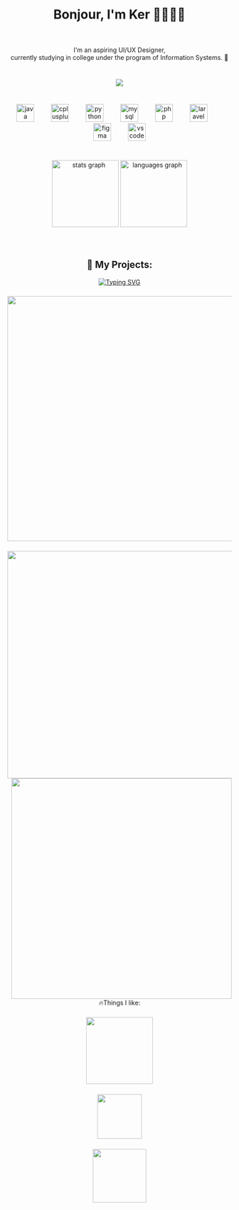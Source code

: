 <h1 align="center">Bonjour, I'm Ker 👨🏻‍💻👾</h1>

###

<br clear="both">

<p align="center">I'm an aspiring UI/UX Designer, <br>currently studying in college under the program of Information Systems. 👾</p>

###

<br clear="both">

<div align="center">
  <img src="https://visitor-badge.laobi.icu/badge?page_id=ker-mari.ker-mari&left_text=traveler"  />
</div>

###

<br clear="both">

<div align="center">
  <img src="https://cdn.jsdelivr.net/gh/devicons/devicon/icons/java/java-original.svg" height="40" alt="java logo"  />
  <img width="30" />
  <img src="https://cdn.jsdelivr.net/gh/devicons/devicon/icons/cplusplus/cplusplus-original.svg" height="40" alt="cplusplus logo"  />
  <img width="30" />
  <img src="https://cdn.jsdelivr.net/gh/devicons/devicon/icons/python/python-original.svg" height="40" alt="python logo"  />
  <img width="30" />
  <img src="https://cdn.jsdelivr.net/gh/devicons/devicon/icons/mysql/mysql-original.svg" height="40" alt="mysql logo"  />
  <img width="30" />
  <img src="https://cdn.jsdelivr.net/gh/devicons/devicon/icons/php/php-original.svg" height="40" alt="php logo"  />
  <img width="30" />
  <img src="https://cdn.jsdelivr.net/gh/devicons/devicon/icons/laravel/laravel-original.svg" height="40" alt="laravel logo"  />
  <img width="30" />
  <img src="https://cdn.jsdelivr.net/gh/devicons/devicon/icons/figma/figma-original.svg" height="40" alt="figma logo"  />
  <img width="30" />
  <img src="https://cdn.jsdelivr.net/gh/devicons/devicon/icons/vscode/vscode-original.svg" height="40" alt="vscode logo"  />
</div>

###

<br clear="both">

<div align="center">
  <img src="https://github-readme-stats.vercel.app/api?username=ker-mari&hide_title=false&hide_rank=false&show_icons=true&include_all_commits=true&count_private=true&disable_animations=false&theme=dracula&locale=en&hide_border=false&order=1" height="150" alt="stats graph"  />
  <img src="https://github-readme-stats.vercel.app/api/top-langs?username=ker-mari&locale=en&hide_title=false&layout=compact&card_width=320&langs_count=5&theme=dracula&hide_border=false&order=2" height="150" alt="languages graph"  />
</div>

###

<br clear="both">

<h2 align="center">🎨 My Projects:</h2>

<div align="center">
 <a href="https://git.io/typing-svg"><img src="https://readme-typing-svg.demolab.com?font=Fira+Code&size=15&pause=1000&center=true&vCenter=true&width=435&lines=UI+that+kers%2C+UX+that+connects.;Every+pixel+matters." alt="Typing SVG" /></a>
</div>

###

<div align="center">
  <img width="1000" height="550" src="https://media4.giphy.com/media/v1.Y2lkPTc5MGI3NjExZ2ZsMzh3dTZuYm52djVybWExNGRleWo4dGRoamlybjl5emJhMXl2ciZlcD12MV9pbnRlcm5hbF9naWZfYnlfaWQmY3Q9Zw/vNcxoz7L4xH8wOTI4o/giphy.gif"  />
</div>

</div>

###

<img align="left" height="510" src="https://media4.giphy.com/media/v1.Y2lkPTc5MGI3NjExY2l2MWExZnZ2OHgwd3h4ZjFzc3FzYTkzazdvcmt4dmMza2cxdm5lYyZlcD12MV9pbnRlcm5hbF9naWZfYnlfaWQmY3Q9Zw/eEAAyaeFXXtqxP1cKC/giphy.gif"  />

###

<img align="right" height="495" src="https://media0.giphy.com/media/v1.Y2lkPTc5MGI3NjExMnBsNGl1YW1zbHVqMnA1OXBic3JhZzdzbmtvZmZ4d25pd3YzbmY1eiZlcD12MV9pbnRlcm5hbF9naWZfYnlfaWQmY3Q9Zw/4ELtMd57FUm6jUwA2K/giphy.gif"  />

###

<p align="center">🔥Things I like:</p>

###

<div align="center">
  <img height="150" src="https://media3.giphy.com/media/v1.Y2lkPTc5MGI3NjExbmt6OGoyOThhanoyMHM5a2dvZHI1aHUzMmJlcDl3MTBiZXEydXZmaCZlcD12MV9pbnRlcm5hbF9naWZfYnlfaWQmY3Q9Zw/VI63TiYKQ3dm5E2Z0i/giphy.gif"  />
</div>

###

<div align="center">
  <img height="100" src="https://media.giphy.com/media/v1.Y2lkPWVjZjA1ZTQ3eHA4emwxdHNkdWdxNHpjMTlrZDIweXN2bnV2azhtaDhyOWZtejBnYyZlcD12MV9naWZzX3NlYXJjaCZjdD1n/cAtrZjXD20d1RZ6zpX/giphy.gif"  />
</div>

###

<div align="center">
  <img height="120" src="https://media.giphy.com/media/v1.Y2lkPTc5MGI3NjExZGY2YmJ3Yjg3eXRvc2MzZGpsemw3MXhkc3BxajM4cW1rMWNlMGFiaiZlcD12MV9naWZzX3NlYXJjaCZjdD1n/dISk854tQqGKHFm88e/giphy.gif"  />
</div>

###

